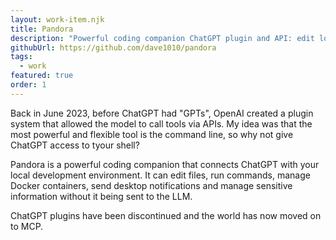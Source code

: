 ```yaml
---
layout: work-item.njk
title: Pandora
description: "Powerful coding companion ChatGPT plugin and API: edit local files, run commands, manage Docker."
githubUrl: https://github.com/dave1010/pandora
tags:
  - work
featured: true
order: 1
---
```


Back in June 2023, before ChatGPT had "GPTs", OpenAI created a plugin system that allowed the model to call tools via APIs. My idea was that the most powerful and flexible tool is the command line, so why not give ChatGPT access to tyour shell?

Pandora is a powerful coding companion that connects ChatGPT with your local development environment. It can edit files,
run commands, manage Docker containers, send desktop notifications and manage sensitive information without it being sent to the LLM.

ChatGPT plugins have been discontinued and the world has now moved on to MCP.
